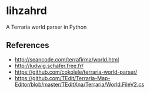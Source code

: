 # lihzahrd
A Terraria world parser in Python

## References
- http://seancode.com/terrafirma/world.html
- http://ludwig.schafer.free.fr/
- https://github.com/cokolele/terraria-world-parser/
- https://github.com/TEdit/Terraria-Map-Editor/blob/master/TEditXna/Terraria/World.FileV2.cs
